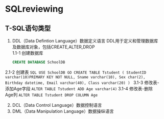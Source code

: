 # SQLreviewing

## T-SQL语句类型
1. DDL（Data Defintion Language）数据定义语言
DDL用于定义和管理数据库及数据库对象，包括CREATE,ALTER,DROP<br>
1.1-1 创建数据库<br>
    ```SQL
    CREATE DATABASE SchoolDB
    ```
2.1-2 创建表
    ```SQL
    USE SchoolDB
    GO
    CREATE TABLE Tstudent
    ( StudentID varchar(10)PRIMARY KEY NOT NULL,
      Sname varchar(10),
      Sex char(2),
      Birthday datetime,
      Email varchar(40),
      Class varchar(20)
    )
    ```
3.1-3 修改表-添加Age字段
    ```
    ALTER TABLE Tstudent ADD Age varchar(4)
    ```
3.1-4 修改表-删除Age列
    ```
    ALTER TABLE Tstudent DROP COLUMN Age
    ```

2. DCL（Data Control Language）数据控制语言
3. DML（Data Manipulation Language）数据操纵语言
